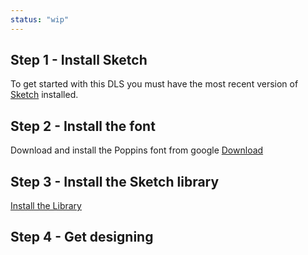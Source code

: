 ```yaml
---
status: "wip"
---
```


## Step 1 - Install Sketch

To get started with this DLS you must have the most recent version of <a href="https://www.sketch.com/">Sketch</a> installed.

## Step 2 - Install the font

Download and install the Poppins font from google <a href="https://fonts.google.com/specimen/Poppins?selection.family=Poppins:400,500,600,700">Download</a>

## Step 3 - Install the Sketch library

<a class="bx--btn bx--btn--primary" href="sketch://add-library/cloud/Qx7lm">Install the Library</a>

## Step 4 - Get designing
